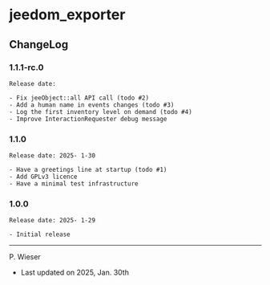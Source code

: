 # jeedom_exporter

## ChangeLog

### 1.1.1-rc.0

    Release date: 

    - Fix jeeObject::all API call (todo #2)
    - Add a human name in events changes (todo #3)
    - Log the first inventory level on demand (todo #4)
    - Improve InteractionRequester debug message

### 1.1.0

    Release date: 2025- 1-30

    - Have a greetings line at startup (todo #1)
    - Add GPLv3 licence
    - Have a minimal test infrastructure

### 1.0.0

    Release date: 2025- 1-29

    - Initial release

---
P. Wieser
- Last updated on 2025, Jan. 30th
